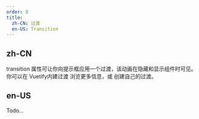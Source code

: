 ```yaml
---
order: 8
title:
  zh-CN: 过渡
  en-US: Transition
---
```


## zh-CN

transition 属性可让你向提示框应用一个过渡，该动画在隐藏和显示组件时可见。 你可以在 Vuetify内建过渡 浏览更多信息，或 创建自己的过渡。

## en-US

Todo...
